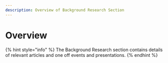 ```yaml
---
description: Overview of Background Research Section
---
```


# Overview

{% hint style="info" %}
The Background Research section contains details of relevant articles and one off events and presentations.
{% endhint %}
